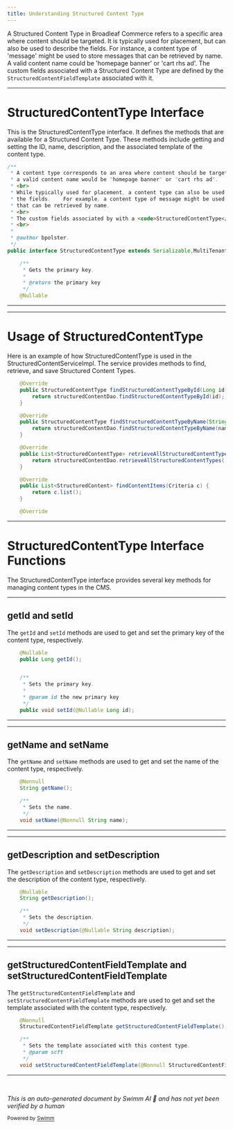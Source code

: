 ```yaml
---
title: Understanding Structured Content Type
---
```

A Structured Content Type in Broadleaf Commerce refers to a specific area where content should be targeted. It is typically used for placement, but can also be used to describe the fields. For instance, a content type of 'message' might be used to store messages that can be retrieved by name. A valid content name could be 'homepage banner' or 'cart rhs ad'. The custom fields associated with a Structured Content Type are defined by the `StructuredContentFieldTemplate` associated with it.

<SwmSnippet path="/admin/broadleaf-contentmanagement-module/src/main/java/org/broadleafcommerce/cms/structure/domain/StructuredContentType.java" line="26">

---

# StructuredContentType Interface

This is the StructuredContentType interface. It defines the methods that are available for a Structured Content Type. These methods include getting and setting the ID, name, description, and the associated template of the content type.

```java
/**
 * A content type corresponds to an area where content should be targeted.   For example,
 * a valid content name would be "homepage banner" or "cart rhs ad".
 * <br>
 * While typically used for placement, a content type can also be used just to describe
 * the fields.    For example, a content type of message might be used to store messages
 * that can be retrieved by name.
 * <br>
 * The custom fields associated by with a <code>StructuredContentType</code>
 * <br>
 *
 * @author bpolster.
 */
public interface StructuredContentType extends Serializable,MultiTenantCloneable<StructuredContentType> {

    /**
     * Gets the primary key.
     *
     * @return the primary key
     */
    @Nullable
```

---

</SwmSnippet>

<SwmSnippet path="/admin/broadleaf-contentmanagement-module/src/main/java/org/broadleafcommerce/cms/structure/service/StructuredContentServiceImpl.java" line="115">

---

# Usage of StructuredContentType

Here is an example of how StructuredContentType is used in the StructuredContentServiceImpl. The service provides methods to find, retrieve, and save Structured Content Types.

```java
    @Override
    public StructuredContentType findStructuredContentTypeById(Long id) {
        return structuredContentDao.findStructuredContentTypeById(id);
    }

    @Override
    public StructuredContentType findStructuredContentTypeByName(String name) {
        return structuredContentDao.findStructuredContentTypeByName(name);
    }

    @Override
    public List<StructuredContentType> retrieveAllStructuredContentTypes() {
        return structuredContentDao.retrieveAllStructuredContentTypes();
    }

    @Override
    public List<StructuredContent> findContentItems(Criteria c) {
        return c.list();
    }

    @Override
```

---

</SwmSnippet>

# StructuredContentType Interface Functions

The StructuredContentType interface provides several key methods for managing content types in the CMS.

<SwmSnippet path="/admin/broadleaf-contentmanagement-module/src/main/java/org/broadleafcommerce/cms/structure/domain/StructuredContentType.java" line="46">

---

## getId and setId

The `getId` and `setId` methods are used to get and set the primary key of the content type, respectively.

```java
    @Nullable
    public Long getId();


    /**
     * Sets the primary key.
     *
     * @param id the new primary key
     */
    public void setId(@Nullable Long id);
```

---

</SwmSnippet>

<SwmSnippet path="/admin/broadleaf-contentmanagement-module/src/main/java/org/broadleafcommerce/cms/structure/domain/StructuredContentType.java" line="62">

---

## getName and setName

The `getName` and `setName` methods are used to get and set the name of the content type, respectively.

```java
    @Nonnull
    String getName();

    /**
     * Sets the name.
     */
    void setName(@Nonnull String name);
```

---

</SwmSnippet>

<SwmSnippet path="/admin/broadleaf-contentmanagement-module/src/main/java/org/broadleafcommerce/cms/structure/domain/StructuredContentType.java" line="74">

---

## getDescription and setDescription

The `getDescription` and `setDescription` methods are used to get and set the description of the content type, respectively.

```java
    @Nullable
    String getDescription();

    /**
     * Sets the description.
     */
    void setDescription(@Nullable String description);
```

---

</SwmSnippet>

<SwmSnippet path="/admin/broadleaf-contentmanagement-module/src/main/java/org/broadleafcommerce/cms/structure/domain/StructuredContentType.java" line="86">

---

## getStructuredContentFieldTemplate and setStructuredContentFieldTemplate

The `getStructuredContentFieldTemplate` and `setStructuredContentFieldTemplate` methods are used to get and set the template associated with the content type, respectively.

```java
    @Nonnull
    StructuredContentFieldTemplate getStructuredContentFieldTemplate();

    /**
     * Sets the template associated with this content type.
     * @param scft
     */
    void setStructuredContentFieldTemplate(@Nonnull StructuredContentFieldTemplate scft);
```

---

</SwmSnippet>

&nbsp;

*This is an auto-generated document by Swimm AI 🌊 and has not yet been verified by a human*

<SwmMeta version="3.0.0" repo-id="Z2l0aHViJTNBJTNBQnJvYWRsZWFmQ29tbWVyY2UtZGVtbyUzQSUzQWdpbGFkbmF2b3Q=" repo-name="BroadleafCommerce-demo" doc-type="overview"><sup>Powered by [Swimm](/)</sup></SwmMeta>
